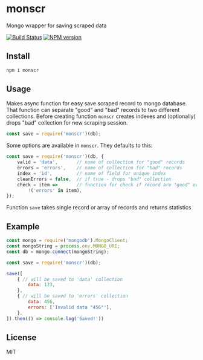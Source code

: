# monscr

Mongo wrapper for saving scraped data

[![Build Status][travis-image]][travis-url]
[![NPM version][npm-image]][npm-url]

## Install

```bash
npm i monscr
```

## Usage

Makes async function for easy save scraped record to mongo database. That function can separate "good" and "bad" records to two different collections. Before creating function `monscr` creates indexes and (optionally) drops "bad" collection for new scraping session.

```js
const save = require('monscr')(db);
```

Some options are available in `monscr`. They defaults to this:

```js
const save = require('monscr')(db, {
    valid = 'data',       // name of collection for "good" records
    errors = 'errors',    // name of collection for "bad" records
    index = 'id',         // name of field for unique index
    cleanErrors = false,  // if true - drops "bad" collection
    check = item =>       // function for check if record are "good" or not
        !('errors' in item),
});
```

Function `save` takes single record or array of records and returns statistics

## Example

```js
const mongo = require('mongodb').MongoClient;
const mongoString = process.env.MONGO_URI;
const db = mongo.connect(mongoString);

const save = require('monscr')(db);

save([
    { // will be saved to 'data' collection
        data: 123,
    },
    { // will be saved to 'errors' collection
        data: 456,
        errors: ['Invalid data "456"'],
    },
]).then(() => console.log('Saved!'))
```

## License

MIT

[npm-url]: https://npmjs.org/package/monscr
[npm-image]: https://badge.fury.io/js/monscr.svg
[travis-url]: https://travis-ci.org/astur/monscr
[travis-image]: https://travis-ci.org/astur/monscr.svg?branch=master